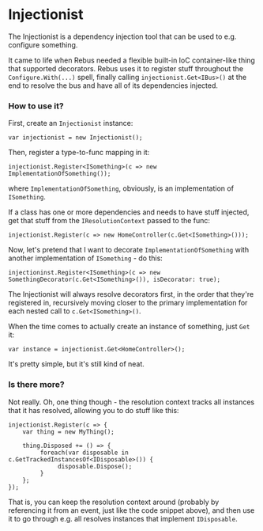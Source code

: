 # Injectionist

The Injectionist is a dependency injection tool that can be used to e.g. configure something.

It came to life when Rebus needed a flexible built-in IoC container-like thing that supported decorators. 
Rebus uses it to register stuff throughout the `Configure.With(...)` spell, finally calling 
`injectionist.Get<IBus>()` at the end to resolve the bus and have all of its dependencies injected.


### How to use it?

First, create an `Injectionist` instance:

    var injectionist = new Injectionist();

Then, register a type-to-func mapping in it:

    injectionist.Register<ISomething>(c => new ImplementationOfSomething());

where `ImplementationOfSomething`, obviously, is an implementation of `ISomething`.

If a class has one or more dependencies and needs to have stuff injected, get that stuff from the `IResolutionContext` passed to the func:

    injectionist.Register(c => new HomeController(c.Get<ISomething>()));

Now, let's pretend that I want to decorate `ImplementationOfSomething` with another implementation of `ISomething` - do this:

    injectioninst.Register<ISomething>(c => new SomethingDecorator(c.Get<ISomething>()), isDecorator: true);

The Injectionist will always resolve decorators first, in the order that they're registered in, recursively moving
closer to the primary implementation for each nested call to `c.Get<ISomething>()`.

When the time comes to actually create an instance of something, just `Get` it:

    var instance = injectionist.Get<HomeController>();

It's pretty simple, but it's still kind of neat.

### Is there more?

Not really. Oh, one thing though - the resolution context tracks all instances that it has resolved, allowing you to do stuff like this:

    injectionist.Register(c => {
        var thing = new MyThing();

        thing.Disposed += () => {
             foreach(var disposable in c.GetTrackedInstancesOf<IDisposable>()) {
                  disposable.Dispose();
             }
        };
    });

That is, you can keep the resolution context around (probably by referencing it from an event, just like the code snippet above), and then
use it to go through e.g. all resolves instances that implement `IDisposable`.